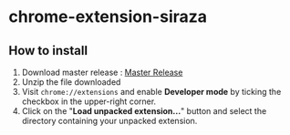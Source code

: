 # chrome-extension-siraza

## How to install

1. Download master release : [Master Release](https://github.com/cvilleger/chrome-extension-siraza/archive/master.zip)
2. Unzip the file downloaded
3. Visit `chrome://extensions` and enable **Developer mode** by ticking the checkbox in the upper-right corner.
4. Click on the "**Load unpacked extension...**" button and select the directory containing your unpacked extension.
